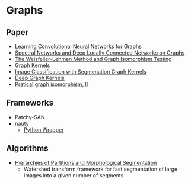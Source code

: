 # Graphs

## Paper

* [Learning Convolutional Neural Networks for Graphs](https://arxiv.org/pdf/1605.05273.pdf)
* [Spectral Networks and Deep Locally Connected Networks on Graphs](https://arxiv.org/pdf/1312.6203v3.pdf)
* [The Weisfeiler-Lehman Method and Graph Isomorphism Testing](https://arxiv.org/pdf/1101.5211v1.pdf)
* [Graph  Kernels](https://edoc.ub.uni-muenchen.de/7169/1/Borgwardt_KarstenMichael.pdf)
* [Image Classification with Segmenation Graph Kernels](http://www.di.ens.fr/~fbach/harchaoui_bach_cvpr07.pdf)
* [Deep Graph Kernels](http://dl.acm.org/citation.cfm?id=2783417)
*  [Pratical graph isomorphism, II](https://arxiv.org/pdf/1301.1493v1.pdf)

## Frameworks

* Patchy-SAN
* [nauty](http://pallini.di.uniroma1.it)
  * [Python Wrapper](https://web.cs.dal.ca/~peter/software/pynauty/html/index.html)

## Algorithms

* [Hierarchies of Partitions and Morphological Segmentation](http://dl.acm.org/citation.cfm?id=715394)
  * Watershed transform framework for fast segmentation of large images into a given number of segments
